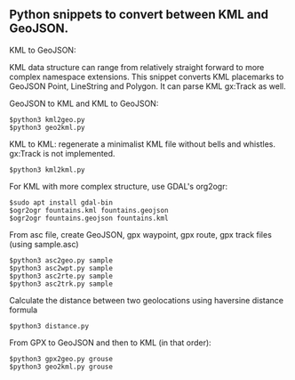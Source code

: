 ## Python snippets to convert between KML and GeoJSON.

KML to GeoJSON:<br>

KML data structure can range from relatively straight forward to more complex namespace extensions. This snippet converts KML placemarks to GeoJSON Point, LineString and Polygon. It can parse KML gx:Track as well. 

GeoJSON to KML and KML to GeoJSON:
```
$python3 kml2geo.py
$python3 geo2kml.py
```

KML to KML: regenerate a minimalist KML file without bells and whistles. gx:Track is not implemented.
```
$python3 kml2kml.py
```

For KML with more complex structure, use GDAL's org2ogr:
```
$sudo apt install gdal-bin
$ogr2ogr fountains.kml fountains.geojson
$ogr2ogr fountains.geojson fountains.kml
```
From asc file, create GeoJSON, gpx waypoint, gpx route, gpx track files (using sample.asc)
```
$python3 asc2geo.py sample
$python3 asc2wpt.py sample
$python3 asc2rte.py sample
$python3 asc2trk.py sample

```
Calculate the distance between two geolocations using haversine distance formula
```
$python3 distance.py
```
From GPX to GeoJSON and then to KML (in that order):
```
$python3 gpx2geo.py grouse
$python3 geo2kml.py grouse
```
